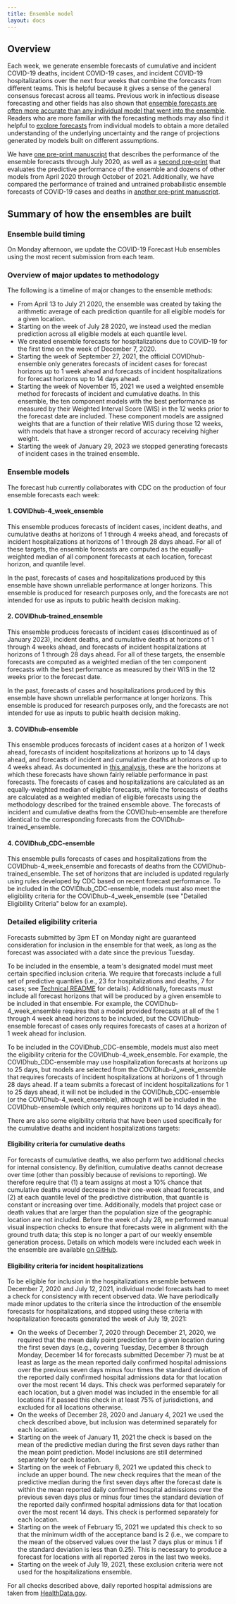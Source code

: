 ```yaml
---
title: Ensemble model
layout: docs
---
```


## Overview
Each week, we generate ensemble forecasts of cumulative and incident COVID-19 deaths, incident COVID-19 cases, and incident COVID-19 hospitalizations over the next four weeks that combine the forecasts from different teams.  This is helpful because it gives a sense of the general consensus forecast across all teams.  Previous work in infectious disease forecasting and other fields has also shown that <a href="https://journals.plos.org/ploscompbiol/article?id=10.1371/journal.pcbi.1007486" target="_blank">ensemble forecasts are often more accurate than any individual model that went into the ensemble</a>.  Readers who are more familiar with the forecasting methods may also find it helpful to <a href="https://viz.covid19forecasthub.org/" target="_blank">explore forecasts</a> from individual models to obtain a more detailed understanding of the underlying uncertainty and the range of projections generated by models built on different assumptions.

We have <a href="https://doi.org/10.1101/2020.08.19.20177493" target="_blank">one pre-print manuscript</a> that describes the performance of the ensemble forecasts through July 2020, as well as a <a href="https://www.medrxiv.org/content/10.1101/2021.02.03.21250974v3" target="_blank">second pre-print</a> that evaluates the predictive performance of the ensemble and dozens of other models from April 2020 through October of 2021.  Additionally, we have compared the performance of trained and untrained probabilistic ensemble forecasts of COVID-19 cases and deaths in <a href="https://arxiv.org/abs/2201.12387" target="_blank">another pre-print manuscript</a>.

## Summary of how the ensembles are built

### Ensemble build timing
On Monday afternoon, we update the COVID-19 Forecast Hub ensembles using the most recent submission from each team.

### Overview of major updates to methodology
The following is a timeline of major changes to the ensemble methods:

 * From April 13 to July 21 2020, the ensemble was created by taking the arithmetic average of each prediction quantile for all eligible models for a given location.
 * Starting on the week of July 28 2020, we instead used the median prediction across all eligible models at each quantile level.
 * We created ensemble forecasts for hospitalizations due to COVID-19 for the first time on the week of December 7, 2020.
 * Starting the week of September 27, 2021, the official COVIDhub-ensemble only generates forecasts of incident cases for forecast horizons up to 1 week ahead and forecasts of incident hospitalizations for forecast horizons up to 14 days ahead.
 * Starting the week of November 15, 2021 we used a weighted ensemble method for forecasts of incident and cumulative deaths. In this ensemble, the ten component models with the best performance as measured by their Weighted Interval Score (WIS) in the 12 weeks prior to the forecast date are included. These component models are assigned weights that are a function of their relative WIS during those 12 weeks, with models that have a stronger record of accuracy receiving higher weight.
 * Starting the week of January 29, 2023 we stopped generating forecasts of incident cases in the trained ensemble.

### Ensemble models

The forecast hub currently collaborates with CDC on the production of four ensemble forecasts each week:

#### 1. COVIDhub-4_week_ensemble

This ensemble produces forecasts of incident cases, incident deaths, and cumulative deaths at horizons of 1 through 4 weeks ahead, and forecasts of incident hospitalizations at horizons of 1 through 28 days ahead. For all of these targets, the ensemble forecasts are computed as the equally-weighted median of all component forecasts at each location, forecast horizon, and quantile level.

In the past, forecasts of cases and hospitalizations produced by this ensemble have shown unreliable performance at longer horizons. This ensemble is produced for research purposes only, and the forecasts are not intended for use as inputs to public health decision making.

#### 2. COVIDhub-trained_ensemble

This ensemble produces forecasts of incident cases (discontinued as of January 2023), incident deaths, and cumulative deaths at horizons of 1 through 4 weeks ahead, and forecasts of incident hospitalizations at horizons of 1 through 28 days ahead. For all of these targets, the ensemble forecasts are computed as a weighted median of the ten component forecasts with the best performance as measured by their WIS in the 12 weeks prior to the forecast date.

In the past, forecasts of cases and hospitalizations produced by this ensemble have shown unreliable performance at longer horizons. This ensemble is produced for research purposes only, and the forecasts are not intended for use as inputs to public health decision making.

#### 3. COVIDhub-ensemble

This ensemble produces forecasts of incident cases at a horizon of 1 week ahead, forecasts of incident hospitalizations at horizons up to 14 days ahead, and forecasts of incident and cumulative deaths at horizons of up to 4 weeks ahead. As documented in <a href="https://forecasters.org/blog/2021/09/28/on-the-predictability-of-covid-19/">this analysis</a>, these are the horizons at which these forecasts have shown fairly reliable performance in past forecasts. The forecasts of cases and hospitalizations are calculated as an equally-weighted median of eligible forecasts, while the forecasts of deaths are calculated as a weighted median of eligible forecasts using the methodology described for the trained ensemble above. The forecasts of incident and cumulative deaths from the COVIDhub-ensemble are therefore identical to the corresponding forecasts from the COVIDhub-trained_ensemble.

#### 4. COVIDhub_CDC-ensemble

This ensemble pulls forecasts of cases and hospitalizations from the COVIDhub-4_week_ensemble and forecasts of deaths from the COVIDhub-trained_ensemble. The set of horizons that are included is updated regularly using rules developed by CDC based on recent forecast performance. To be included in the COVIDhub_CDC-ensemble, models must also meet the eligibility criteria for the COVIDhub-4_week_ensemble (see "Detailed Eligibility Criteria" below for an example).

### Detailed eligibility criteria

Forecasts submitted by 3pm ET on Monday night are guaranteed consideration for inclusion in the ensemble for that week, as long as the forecast was associated with a date since the previous Tuesday.

To be included in the ensemble, a team's designated model must meet certain specified inclusion criteria. We require that forecasts include a full set of predictive quantiles (i.e., 23 for hospitalizations and deaths, 7 for cases; see <a href="https://github.com/reichlab/covid19-forecast-hub/blob/master/data-processed/README.md#quantile">Technical README</a> for details). Additionally, forecasts must include all forecast horizons that will be produced by a given ensemble to be included in that ensemble. For example, the COVIDhub-4_week_ensemble requires that a model provided forecasts at all of the 1 through 4 week ahead horizons to be included, but the COVIDhub-ensemble forecast of cases only requires forecasts of cases at a horizon of 1 week ahead for inclusion.

To be included in the COVIDhub_CDC-ensemble, models must also meet the eligibility criteria for the COVIDhub-4_week_ensemble. For example, the COVIDhub_CDC-ensemble may use hospitalization forecasts at horizons up to 25 days, but models are selected from the COVIDhub-4_week_ensemble that requires forecasts of incident hospitalizations at horizons of 1 through 28 days ahead. If a team submits a forecast of incident hospitalizations for 1 to 25 days ahead, it will not be included in the COVIDhub_CDC-ensemble (or the COVIDhub-4_week_ensemble), although it will be included in the COVIDhub-ensemble (which only requires horizons up to 14 days ahead).

There are also some eligibility criteria that have been used specifically for the cumulative deaths and incident hospitalizations targets:

#### Eligibility criteria for cumulative deaths
For forecasts of cumulative deaths, we also perform two additional checks for internal consistency. By definition, cumulative deaths cannot decrease over time (other than possibly because of revisions to reporting).  We therefore require that (1) a team assigns at most a 10% chance that cumulative deaths would decrease in their one-week ahead forecasts, and (2) at each quantile level of the predictive distribution, that quantile is constant or increasing over time. Additionally, models that project case or death values that are larger than the population size of the geographic location are not included. Before the week of July 28, we performed manual visual inspection checks to ensure that forecasts were in alignment with the ground truth data; this step is no longer a part of our weekly ensemble generation process. Details on which models were included each week in the ensemble are available <a href="https://github.com/reichlab/covid19-forecast-hub/tree/master/ensemble-metadata" target="_blank">on GitHub</a>.

#### Eligibility criteria for incident hospitalizations
To be eligible for inclusion in the hospitalizations ensemble between December 7, 2020 and July 12, 2021, individual model forecasts had to meet a check for consistency with recent observed data.  We have periodically made minor updates to the criteria since the introduction of the ensemble forecasts for hospitalizations, and stopped using these criteria with hospitalization forecasts generated the week of July 19, 2021:

 - On the weeks of December 7, 2020 through December 21, 2020, we required that the mean daily point prediction for a given location during the first seven days (e.g., covering Tuesday, December 8 through Monday, December 14 for forecasts submitted December 7) must be at least as large as the mean reported daily confirmed hospital admissions over the previous seven days minus four times the standard deviation of the reported daily confirmed hospital admissions data for that location over the most recent 14 days. This check was performed separately for each location, but a given model was included in the ensemble for all locations if it passed this check in at least 75% of jurisdictions, and excluded for all locations otherwise.
 - On the weeks of December 28, 2020 and January 4, 2021 we used the check described above, but inclusion was determined separately for each location.
 - Starting on the week of January 11, 2021 the check is based on the mean of the predictive median during the first seven days rather than the mean point prediction.  Model inclusions are still determined separately for each location.
 - Starting on the week of February 8, 2021 we updated this check to include an upper bound. The new check requires that the mean of the predictive median during the first seven days after the forecast date is within the mean reported daily confirmed hospital admissions over the previous seven days plus or minus four times the standard deviation of the reported daily confirmed hospital admissions data for that location over the most recent 14 days.  This check is performed separately for each location.
 - Starting on the week of February 15, 2021 we updated this check to so that the minimum width of the acceptance band is 2 (i.e., we compare to the mean of the observed values over the last 7 days plus or minus 1 if the standard deviation is less than 0.25).  This is necessary to produce a forecast for locations with all reported zeros in the last two weeks.
 - Starting on the week of July 19, 2021, these exclusion criteria were not used for the hospitalizations ensemble.

For all checks described above, daily reported hospital admissions are taken from <a href="https://healthdata.gov/dataset/covid-19-reported-patient-impact-and-hospital-capacity-state-timeseries" target="_blank">HealthData.gov</a>.
